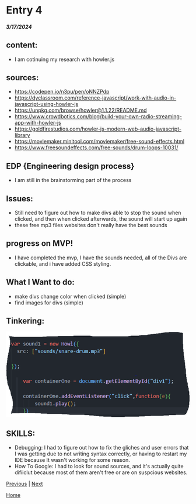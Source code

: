 # Entry 4
##### 3/17/2024

## content:
* I am cotinuing my research with howler.js
## sources:
* https://codepen.io/n3pu/pen/oNNZPdp
* https://dyclassroom.com/reference-javascript/work-with-audio-in-javascript-using-howler-js
* https://unpkg.com/browse/howler@1.1.22/README.md
* https://www.crowdbotics.com/blog/build-your-own-radio-streaming-app-with-howler-js
* https://goldfirestudios.com/howler-js-modern-web-audio-javascript-library
* https://moviemaker.minitool.com/moviemaker/free-sound-effects.html
* https://www.freesoundeffects.com/free-sounds/drum-loops-10031/
## EDP {Engineering design process}
* I am still in the brainstorming part of the process


## Issues:
* Still need to figure out how to make divs able to stop the sound when clicked, and then when clicked afterwards, the sound will start up again
* these free mp3 files websites don't really have the best sounds
## progress on MVP!
* I have completed the mvp, I have the sounds needed, all of the Divs are clickable, and i have added CSS styling.
## What I Want to do:
* make divs change color when clicked (simple)
* find images for divs (simple)


## Tinkering:
![my image](screenshots/Howeler1.PNG)






## SKILLS:
* Debugging:
   I had to figure out how to fix the gliches and user errors that I was getting due to not writing syntax correctly, or having to restart my IDE because It wasn't working for some reason.
* How To Google:
    I had to look for sound sources, and it's actually quite difiiclut because most of them aren't free or are on suspcious websites.






[Previous](entry03.md) | [Next](entry05.md)

[Home](../README.md)
